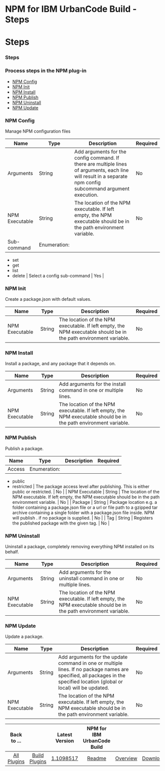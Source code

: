 
NPM for IBM UrbanCode Build - Steps
===================================

# Steps


### Steps




### Process steps in the NPM plug-in

* [NPM Config](#npm_config)
* [NPM Init](#npm_init)
* [NPM Install](#npm_install)
* [NPM Publish](#npm_publish)
* [NPM Uninstall](#npm_uninstall)
* [NPM Update](#npm_update)


### NPM Config

Manage NPM configuration files


| Name | Type | Description                                                                                                          | Required |
| ---- | ---- | -------------------------------------------------------------------------------------------------------------------- | -------- |
| Arguments | String | Add arguments for the config command. If there are multiple lines of arguments, each line will result in a separate npm config subcommand argument execution. | No |
| NPM Executable | String | The location of the NPM executable. If left empty, the NPM executable should be in the path environment variable. | No |
| Sub-command | Enumeration:
* set
* get
* list
* delete
| Select a config sub-command | Yes |

### NPM Init

Create a package.json with default values.


| Name | Type | Description                                                                                                          | Required |
| ---- | ---- | -------------------------------------------------------------------------------------------------------------------- | -------- |
| NPM Executable | String | The location of the NPM executable. If left empty, the NPM executable should be in the path environment variable. | No |

### NPM Install

Install a package, and any package that it depends on.


| Name | Type | Description                                                                                                          | Required |
| ---- | ---- | -------------------------------------------------------------------------------------------------------------------- | -------- |
| Arguments | String | Add arguments for the install command in one or multiple lines. | No |
| NPM Executable | String | The location of the NPM executable. If left empty, the NPM executable should be in the path environment variable. | No |

### NPM Publish

Publish a package.


| Name | Type | Description                                                                                                          | Required |
| ---- | ---- | -------------------------------------------------------------------------------------------------------------------- | -------- |
| Access | Enumeration:
* public
* restricted
| The package access level after publishing. This is either public or restricted. | No |
| NPM Executable | String | The location of the NPM executable. If left empty, the NPM executable should be in the path environment variable. | No |
| Package | String | Package location e.g. a folder containing a package.json file or a url or file path to a gzipped tar archive containing a single folder with a package.json file inside. NPM will publish . if no package is supplied. | No |
| Tag | String | Registers the published package with the given tag. | No |

### NPM Uninstall

Uninstall a package, completely removing everything NPM installed on its behalf.


| Name | Type | Description                                                                                                          | Required |
| ---- | ---- | -------------------------------------------------------------------------------------------------------------------- | -------- |
| Arguments | String | Add arguments for the uninstall command in one or multiple lines. | No |
| NPM Executable | String | The location of the NPM executable. If left empty, the NPM executable should be in the path environment variable. | No |

### NPM Update

Update a package.


| Name | Type | Description                                                                                                          | Required |
| ---- | ---- | -------------------------------------------------------------------------------------------------------------------- | -------- |
| Arguments | String | Add arguments for the update command in one or multiple lines. If no package names are specified, all packages in the specified location (global or local) will be updated. | No |
| NPM Executable | String | The location of the NPM executable. If left empty, the NPM executable should be in the path environment variable. | No |



|Back to ...||Latest Version|NPM for IBM UrbanCode Build |||
| :---: | :---: | :---: | :---: | :---: | :---: |
|[All Plugins](../../index.md)|[Build Plugins](../README.md)|[1.1098517](https://raw.githubusercontent.com/UrbanCode/IBM-UCB-PLUGINS/main/files/NPM/NPM-1.1098517.zip)|[Readme](README.md)|[Overview](overview.md)|[Downloads](downloads.md)|
